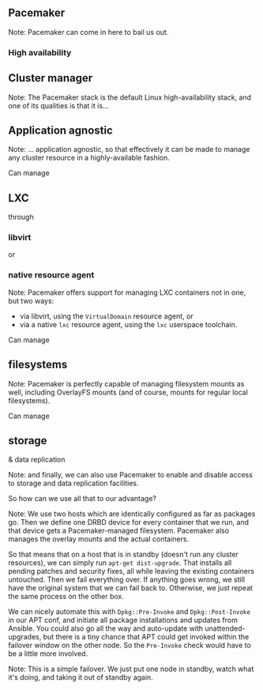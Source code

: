 ## Pacemaker

Note: Pacemaker can come in here to bail us out.


### High availability
## Cluster manager

Note: The Pacemaker stack is the default Linux high-availability
stack, and one of its qualities is that it is...


## Application agnostic

Note: ... application agnostic, so that effectively it can be made to
manage any cluster resource in a highly-available fashion.


Can manage
## LXC
through
### libvirt
or
### native resource agent

Note: Pacemaker offers support for managing LXC containers not in one,
but two ways:

- via libvirt, using the `VirtualDomain` resource agent, or
- via a native `lxc` resource agent, using the `lxc` userspace
  toolchain.


Can manage
## filesystems

Note: Pacemaker is perfectly capable of managing filesystem mounts as
well, including OverlayFS mounts (and of course, mounts for regular
local filesystems).


Can manage
## storage
& data replication

Note: and finally, we can also use Pacemaker to enable and disable
access to storage and data replication facilities.

So how can we use all that to our advantage?


<!-- .slide: data-background-image="images/stack.svg" data-background-size="contain" -->

Note: We use two hosts which are identically configured as far as
packages go. Then we define one DRBD device for every container that
we run, and that device gets a Pacemaker-managed filesystem. Pacemaker
also manages the overlay mounts and the actual containers.

So that means that on a host that is in standby (doesn't run any
cluster resources), we can simply run `apt-get dist-upgrade`. That
installs all pending patches and security fixes, all while leaving the
existing containers untouched. Then we fail everything over. If
anything goes wrong, we still have the original system that we can
fail back to. Otherwise, we just repeat the same process on the other
box.

We can nicely automate this with `Dpkg::Pre-Invoke` and
`Dpkg::Post-Invoke` in our APT conf, and initiate all package
installations and updates from Ansible. You could also go all the way
and auto-update with unattended-upgrades, but there is a tiny chance
that APT could get invoked within the failover window on the other
node. So the `Pre-Invoke` check would have to be a little more
involved.


<!-- .slide: data-background-iframe="http://localhost:4200/" data-background-size="contain" -->

Note: This is a simple failover. We just put one node in standby,
watch what it's doing, and taking it out of standby again.
